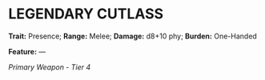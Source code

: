 ﻿---
tags:
  - Item
  - Weapon
name: 'LEGENDARY CUTLASS'
trait: 'Presence'
range: 'Melee'
damage: 'd8+10 phy'
burden: 'One-Handed'
feat_name: 
feat_text: 
primary_or_secondary: 'Primary Weapon'
tier: 4
---

# LEGENDARY CUTLASS

**Trait:** Presence; **Range:** Melee; **Damage:** d8+10 phy; **Burden:** One-Handed

**Feature:** —

*Primary Weapon - Tier 4*
